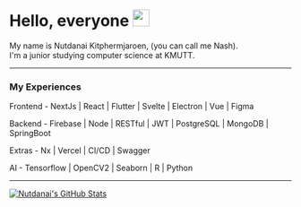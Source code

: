 # Hello, everyone <img src="https://raw.githubusercontent.com/MartinHeinz/MartinHeinz/master/wave.gif" width="30px">

My name is Nutdanai Kitphermjaroen, (you can call me Nash).  
I'm a junior studying computer science at KMUTT.  

---

### My Experiences 

Frontend - NextJs | React | Flutter | Svelte | Electron | Vue | Figma 

Backend - Firebase | Node | RESTful  | JWT  | PostgreSQL | MongoDB | SpringBoot 

Extras - Nx | Vercel | CI/CD | Swagger

AI - Tensorflow | OpenCV2 | Seaborn | R | Python 


 ---

  
  
  
  
<a href="https://github.com/nutdanai-kpjr/nutdanai-kpj">
    <img align="center" src="https://github-readme-stats.vercel.app/api?username=nutdanai-kpjr&show_icons=true&line_height=27&count_private=true&title_color=ffffff&text_color=c9cacc&icon_color=2bbc8a&bg_color=1d1f21" alt="Nutdanai's GitHub Stats" />
</a>
